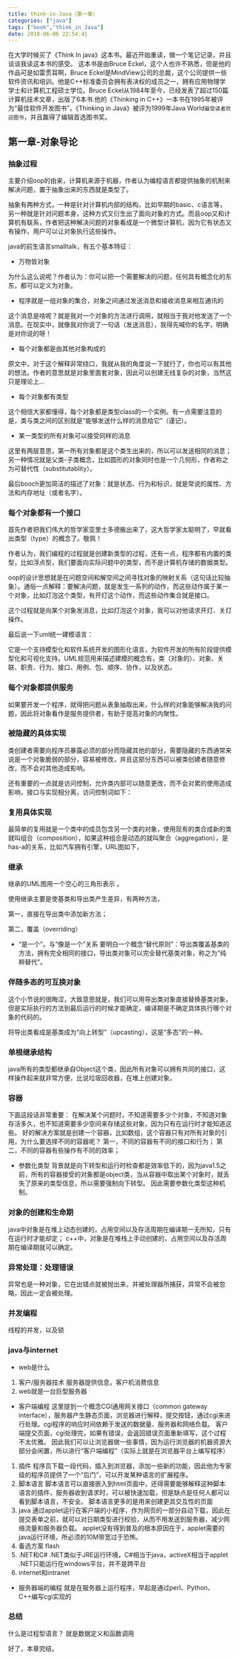 ```yaml
---
title: think-in-Java（第一章）
categories: ["java"]
tags: ["book","think_in_Java"]
date: 2018-06-06 22:54:41
---
```


在大学时候买了《Think  In java》这本书。最近开始重读，做一个笔记记录，并且谈谈我读这本书的感受。
这本书是由Bruce Eckel，这个人也许不熟悉，但是他的作品可是如雷贯耳啊，Bruce Eckel是MindView公司的总裁，这个公司提供一些软件资讯和培训。他是C++标准委员会拥有表决权的成员之一，拥有应用物理学学士和计算机工程硕士学位。Bruce Eckel从1984年至今，已经发表了超过150篇计算机技术文章，出版了6本书.他的《Thinking in C++》一本书在1995年被评为“最佳软件开发图书”，《Thinking in Java》被评为1999年Java World`最受读者欢迎图书`，并且赢得了编辑首选图书奖。

<!--more-->

## 第一章-对象导论
### 抽象过程
主要介绍oop的由来，计算机来源于机器，作者认为编程语言都提供抽象的机制来解决问题，置于抽象出来的东西就是类型了。

抽象有两种方式，一种是针对计算机内部的结构，比如早期的basic、c语言等，另一种就是针对问题本身，这种方式又衍生出了面向对象的方式。而且oop又和计算机有联系，作者把这种解决问题的对象看成是一个微型计算机，因为它有状态又有操作，用户可以让对象执行这些操作。

java的前生语言smalltalk，有五个基本特征：

* 万物皆对象

为什么这么说呢？作者认为：你可以把一个需要解决的问题，任何具有概念化的东东，都可以定义为对象。

* 程序就是一组对象的集合，对象之间通过发送消息和接收消息来相互通讯的

这个消息是啥呢？就是我对一个对象的方法进行调用，就相当于我对他发送了一个消息。在现实中，就像我对你说了一句话（发送消息），我得先喊你的名字，明确是对你说的呀！

* 每个对象都是由其他对象构成的

原文中，对于这个解释非常绕口，我就从我的角度说一下就行了，你也可以有其他的想法。作者的意思就是对象里面套对象，因此可以创建无线复杂的对象，当然这只是理论上...

* 每个对象都有类型

这个相信大家都懂得，每个对象都是类型class的一个实例。有一点需要注意的是，类与类之间的区别就是“能够发送什么样的消息给它”（谨记）。
* 某一类型的所有对象可以接受同样的消息

这里有两层意思，第一所有对象都是这个类生出来的，所以可以发送相同的消息；另一种情况就是父类-子类概念，比如圆形的对象同时也是一个几何形，作者称之为可替代性（substitutablity）。

最后booch更加简洁的描述了对象：就是状态、行为和标识，就是常说的属性、方法和内存地址（或者名字）。

### 每个对象都有一个接口
首先作者把我们伟大的哲学家亚里士多德搬出来了，这大哲学家太聪明了，早就看出类型（type）的概念了。敬佩！

作者认为，我们编程的过程就是创建新类型的过程，还有一点，程序都有内置的类型，比如浮点型，我们要面向实际问题中的类型，而不是计算机存储的数据类型。

oop的设计思想就是在问题空间和解空间之间寻找对象的映射关系（这句话比较抽象）。通俗一点解释：要解决问题，就是发生一系列的动作，而这些动作属于某一个对象，比如灯泡这个类型，有开灯这个动作，而这些动作集合就是接口。

这个过程就是向某个对象发消息，比如灯泡这个对象，我可以对他请求开灯、关灯操作。

最后说一下uml统一建模语言：

它是一个支持模型化和软件系统开发的图形化语言，为软件开发的所有阶段提供模型化和可视化支持。UML规范用来描述建模的概念有，类（对象的）、对象、关联、职责、行为、接口、用例、包、顺序、协作，以及状态。

###  每个对象都提供服务

如果要开发一个程序，就得把问题从表象抽取出来，什么样的对象能够解决我的问题，因此将对象看作是服务提供者，有助于提高对象的内聚性。
### 被隐藏的具体实现

类创建者需要向程序员暴露必须的部分而隐藏其他的部分，需要隐藏的东西通常来说是一个对象脆弱的部分，容易被修改，并且这部分东西可以被类创建者随意修改，而不会对其他造成影响。

还有重要的一点就是访问控制，允许类内部可以随意更改，而不会对累的使用造成影响，接口与实现相分离，访问控制词如下：



### 复用具体实现

最简单的复用就是一个类中的成员包含另一个类的对象，使用现有的类合成新的类就叫组合（composition），如果这种组合是动态的就叫聚合（aggregation），是has-a的关系，比如汽车拥有引擎，URL图如下，



### 继承


继承的UML图用一个空心的三角形表示 。

使用继承主要是使基类和导出类产生差异，有两种方法，

第一，直接在导出类中添加新方法；

第二，覆盖（overriding）

* “是一个”。与“像是一个”关系
要明白一个概念“替代原则”：导出类覆盖基类的方法，拥有完全相同的接口，导出类对象可以完全替代基类对象，称之为“纯粹替代”。

### 伴随多态的可互换对象
这个小节说的很晦涩，大致意思就是，我们可以用导出类对象直接替换基类对象，但是实际执行的方法到最后运行的时候才能确定，编译期是不确定具体执行哪个对象的代码的。

将导出类看成是基类成为“向上转型”（upcasting），这是“多态”的一种。

### 单根继承结构
java所有的类型都继承自Object这个类，因此所有对象可以拥有共同的接口，这样操作起来就非常方便，比说垃圾回收器，在堆上创建对象。

### 容器

下面这段话非常重要：
在解决某个问题时，不知道需要多少个对象，不知道对象存活多久，也不知道需要多少空间来存储这些对象，因为只有在运行时才能知道这些。
好的解决方案就是创建一个容器，比如数组，这个容器只有对所有对象的引用，为什么要选择不同的容器呢？
第一，不同的容器有不同的接口和行为；
第二，不同的容器有些操作有不同的效率；
* 参数化类型
背景就是向下转型和运行时检查都是效率低下的，因为java1.5之前，所有的容器接受的对象都是object类，当从容器中取出某个对象时，就丢失了原来的类型信息，所以需要强制向下转型。
因此需要参数化类型这种机制。
### 对象的创建和生命期
java中对象是在堆上动态创建的，占用空间以及存活周期在编译期一无所知，只有在运行时才能却定；
c++中，对象是在堆栈上手动创建的，占用空间以及存活周期在编译期就可以确定。
### 异常处理：处理错误
异常也是一种对象，它在出错点就被抛出来，并被处理器所捕获，异常不会被忽略，因此一定会被处理。
### 并发编程
线程的并发，以及锁
### java与internet
* web是什么
1. 客户/服务器技术
服务器提供信息，客户机消费信息
2. web就是一台巨型服务器
* 客户端编程
这里提到一个概念CGI通用网关接口（common gateway interface），服务器产生静态页面，浏览器进行解释，提交按钮，通过cgi来进行处理。cgi程序的响应时间依赖于发送的数据量、服务器和网络负载。
客户端提交页面，cgi处理完，如果有错误，会返回错误页面重新填写，这个过程不太优雅。
因此我们可以让浏览器做一些事情，因为运行浏览器的机器资源大部分会闲置，所以进行“客户端编程”（实际上就是在浏览器平台上编写程序）
1. 插件
程序员下载一段代码，插入到浏览器，添加一些新的功能，因此他为专家级的程序员提供了一个“后门”，可以开发某种语言的扩展程序。
2. 脚本语言
脚本语言可以直接嵌入到html页面中，还得需要能够解释这种脚本语言的插件，服务器收到请求时，可以被快速加载，但是缺点是任何人都可以看到脚本语言，不安全。
脚本语言更多的是用来创建更具交互性的页面
3. java
通过applet运行在客户端的小程序，作为网页的一部分自动下载，因此在提交表单之前，就可以对日期类型进行校验，从而不用发送到服务器，减少网络流量和服务器负载。
applet没有得到普及的根本原因在于，applet需要的java运行环境，所必须的10M带宽过于恐怖。
4. 备选方案
flash
5. .NET和C#
.NET类似于JRE运行环境，C#相当于java，activeX相当于applet
.NET只能运行在windows平台，并不是跨平台
6. internet和intranet
* 服务器端的编程
就是在服务器上运行程序，早起是通过perl、Python、C++编写cgi实现的
### 总结
什么是过程型语言？
就是数据定义和函数调用

好了，本章完结。
